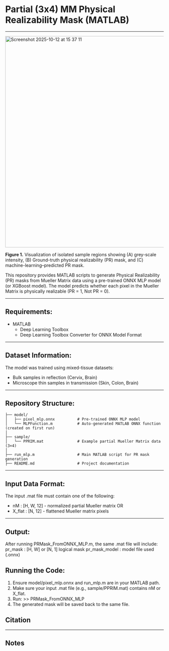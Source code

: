 
# Partial (3x4) MM Physical Realizability Mask (MATLAB)
----
<img width="740" height="669" alt="Screenshot 2025-10-12 at 15 37 11" src="https://github.com/user-attachments/assets/1f26987c-4ce5-4e5a-b8ab-bbb6b74e69f4" />

**Figure 1.** Visualization of isolated sample regions showing (A) grey-scale intensity, 
(B) Ground-truth physical realizability (PR) mask, and (C) machine-learning–predicted PR mask.

This repository provides MATLAB scripts to generate Physical Realizability (PR) masks
from Mueller Matrix data using a pre-trained ONNX MLP model (or XGBoost model).
The model predicts whether each pixel in the Mueller Matrix is physically realizable (PR = 1, Not PR = 0).

---

## Requirements:

- MATLAB
  - Deep Learning Toolbox
  - Deep Learning Toolbox Converter for ONNX Model Format
 
---

## Dataset Information:
The model was trained using mixed-tissue datasets:

  - Bulk samples in reflection (Cervix, Brain)
  - Microscope thin samples in transmission (Skin, Colon, Brain)

---

## Repository Structure:

```
├── model/
│   ├── pixel_mlp.onnx          # Pre-trained ONNX MLP model
│   └── MLPFunction.m           # Auto-generated MATLAB ONNX function (created on first run)
│
├── sample/
│   └── PPRIM.mat               # Example partial Mueller Matrix data (3×4)
│
├── run_mlp.m                   # Main MATLAB script for PR mask generation
├── README.md                   # Project documentation
```

---

## Input Data Format:
The input .mat file must contain one of the following:
  * nM      : [H, W, 12]  - normalized partial Mueller matrix OR
  * X_flat  : [N, 12]     - flattened Mueller matrix pixels

---

## Output:
After running PRMask_FromONNX_MLP.m, the same .mat file will include:
  pr_mask               : [H, W] or [N, 1] logical mask
  pr_mask_model         : model file used (.onnx)

Running the Code:
-----------------
1. Ensure model/pixel_mlp.onnx and run_mlp.m  are in your MATLAB path.
2. Make sure your input .mat file (e.g., sample/PPRIM.mat) contains nM or X_flat.
3. Run:
       >> PRMask_FromONNX_MLP
4. The generated mask will be saved back to the same file.

## Citation

---

## Notes


